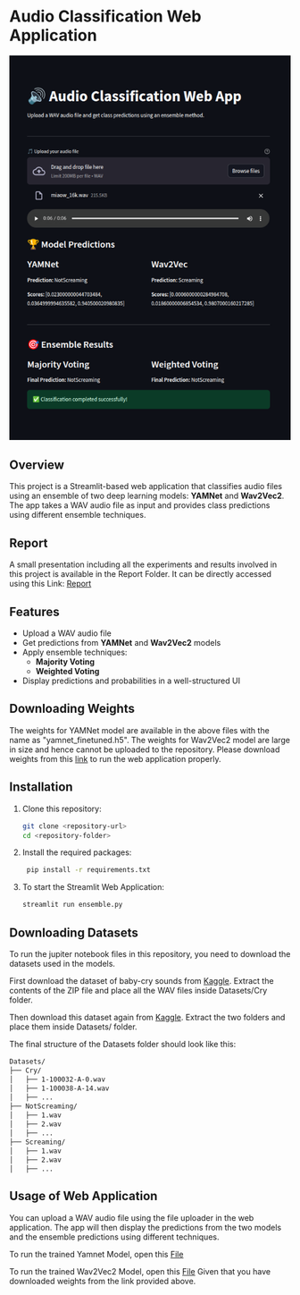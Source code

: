 # Audio Classification Web Application

![Home Page](webapp.png)

## Overview
This project is a Streamlit-based web application that classifies audio files using an ensemble of two deep learning models: **YAMNet** and **Wav2Vec2**. The app takes a WAV audio file as input and provides class predictions using different ensemble techniques.

## Report
A small presentation including all the experiments and results involved in this project is available in the Report Folder. It can be directly accessed using this Link: [Report](https://github.com/ayushraina2028/Frontera-Health-Assignment/blob/master/Report/report.pdf) 

## Features
- Upload a WAV audio file
- Get predictions from **YAMNet** and **Wav2Vec2** models
- Apply ensemble techniques:
  - **Majority Voting**
  - **Weighted Voting**
- Display predictions and probabilities in a well-structured UI

## Downloading Weights
The weights for YAMNet model are available in the above files with the name as "yamnet_finetuned.h5". The weights for Wav2Vec2 model are large in size and hence cannot be uploaded to the repository. Please download weights from this [link](https://drive.google.com/file/d/1wIGGLKuEKHiK3rPd6ge_PvtAUoIMTOlM/view?usp=sharing) to run the web application properly.

## Installation
1. Clone this repository:
   ```bash
   git clone <repository-url>
   cd <repository-folder>

2. Install the required packages:
   ```bash
    pip install -r requirements.txt

3. To start the Streamlit Web Application:
   ```bash
   streamlit run ensemble.py

## Downloading Datasets
To run the jupiter notebook files in this repository, you need to download the datasets used in the models.

First download the dataset of baby-cry sounds from [Kaggle](https://www.kaggle.com/datasets/warcoder/infant-cry-audio-corpus?utm_source=chatgpt.com). Extract the contents of the ZIP file and place all the WAV files inside Datasets/Cry folder.

Then download this dataset again from [Kaggle](https://www.kaggle.com/datasets/whats2000/human-screaming-detection-dataset?utm_source=chatgpt.com&select=NotScreaming). Extract the two folders and place them inside Datasets/ folder.

The final structure of the Datasets folder should look like this:
```
Datasets/
├── Cry/
│   ├── 1-100032-A-0.wav
│   ├── 1-100038-A-14.wav
│   ├── ...
├── NotScreaming/
│   ├── 1.wav
│   ├── 2.wav
│   ├── ...
├── Screaming/
│   ├── 1.wav
│   ├── 2.wav
│   ├── ...
```

## Usage of Web Application
You can upload a WAV audio file using the file uploader in the web application. The app will then display the predictions from the two models and the ensemble predictions using different techniques.

To run the trained Yamnet Model, open this [File](https://github.com/ayushraina2028/Frontera-Health-Assignment/blob/master/Ensemble1.ipynb)

To run the trained Wav2Vec2 Model, open this [File](https://github.com/ayushraina2028/Frontera-Health-Assignment/blob/master/Ensemble2.ipynb) Given that you have downloaded weights from the link provided above.